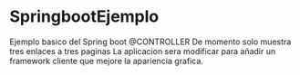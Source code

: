 # SpringbootEjemplo
Ejemplo basico del Spring boot @CONTROLLER 
De momento solo muestra tres enlaces a tres paginas
La aplicacion sera modificar para añadir un framework cliente
que mejore la apariencia grafica.
